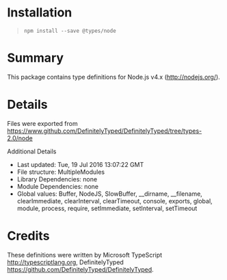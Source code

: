 # Installation
> `npm install --save @types/node`

# Summary
This package contains type definitions for Node.js v4.x (http://nodejs.org/).

# Details
Files were exported from https://www.github.com/DefinitelyTyped/DefinitelyTyped/tree/types-2.0/node

Additional Details
 * Last updated: Tue, 19 Jul 2016 13:07:22 GMT
 * File structure: MultipleModules
 * Library Dependencies: none
 * Module Dependencies: none
 * Global values: Buffer, NodeJS, SlowBuffer, __dirname, __filename, clearImmediate, clearInterval, clearTimeout, console, exports, global, module, process, require, setImmediate, setInterval, setTimeout

# Credits
These definitions were written by Microsoft TypeScript <http://typescriptlang.org>, DefinitelyTyped <https://github.com/DefinitelyTyped/DefinitelyTyped>.
